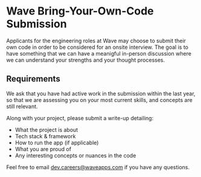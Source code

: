 # Wave Bring-Your-Own-Code Submission

Applicants for the engineering roles at Wave may choose to submit their own code in order to be considered for an onsite interview. The goal is to have something that we can have a meanigful in-person discussion where we can understand your strengths and your thought processes.

## Requirements

We ask that you have had active work in the submission within the last year, so that we are assessing you on your most current skills, and concepts are still relevant.

Along with your project, please submit a write-up detailing:
 - What the project is about
 - Tech stack & framework
 - How to run the app (if applicable)
 - What you are proud of
 - Any interesting concepts or nuances in the code

Feel free to email [dev.careers@waveapps.com](dev.careers@waveapps.com) if you have any questions.
